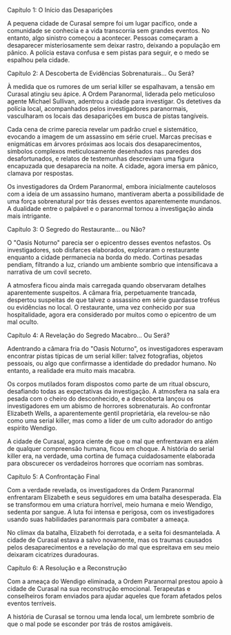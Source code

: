 Capítulo 1: O Início das Desaparições

A pequena cidade de Curasal sempre foi um lugar pacífico, onde a comunidade se conhecia e a vida transcorria sem grandes eventos. No entanto, algo sinistro começou a acontecer. Pessoas começaram a desaparecer misteriosamente sem deixar rastro, deixando a população em pânico. A polícia estava confusa e sem pistas para seguir, e o medo se espalhou pela cidade.

Capítulo 2: A Descoberta de Evidências Sobrenaturais... Ou Será?

À medida que os rumores de um serial killer se espalhavam, a tensão em Curasal atingiu seu ápice. A Ordem Paranormal, liderada pelo meticuloso agente Michael Sullivan, adentrou a cidade para investigar. Os detetives da polícia local, acompanhados pelos investigadores paranormais, vasculharam os locais das desaparições em busca de pistas tangíveis.

Cada cena de crime parecia revelar um padrão cruel e sistemático, evocando a imagem de um assassino em série cruel. Marcas precisas e enigmáticas em árvores próximas aos locais dos desaparecimentos, símbolos complexos meticulosamente desenhados nas paredes dos desafortunados, e relatos de testemunhas descreviam uma figura encapuzada que desaparecia na noite. A cidade, agora imersa em pânico, clamava por respostas.

Os investigadores da Ordem Paranormal, embora inicialmente cautelosos com a ideia de um assassino humano, mantiveram aberta a possibilidade de uma força sobrenatural por trás desses eventos aparentemente mundanos. A dualidade entre o palpável e o paranormal tornou a investigação ainda mais intrigante.

Capítulo 3: O Segredo do Restaurante... ou Não?

O "Oasis Noturno" parecia ser o epicentro desses eventos nefastos. Os investigadores, sob disfarces elaborados, exploraram o restaurante enquanto a cidade permanecia na borda do medo. Cortinas pesadas pendiam, filtrando a luz, criando um ambiente sombrio que intensificava a narrativa de um covil secreto.

A atmosfera ficou ainda mais carregada quando observaram detalhes aparentemente suspeitos. A câmara fria, perpetuamente trancada, despertou suspeitas de que talvez o assassino em série guardasse troféus ou evidências no local. O restaurante, uma vez conhecido por sua hospitalidade, agora era considerado por muitos como o epicentro de um mal oculto.

Capítulo 4: A Revelação do Segredo Macabro... Ou Será?

Adentrando a câmara fria do "Oasis Noturno", os investigadores esperavam encontrar pistas típicas de um serial killer: talvez fotografias, objetos pessoais, ou algo que confirmasse a identidade do predador humano. No entanto, a realidade era muito mais macabra.

Os corpos mutilados foram dispostos como parte de um ritual obscuro, desafiando todas as expectativas da investigação. A atmosfera na sala era pesada com o cheiro do desconhecido, e a descoberta lançou os investigadores em um abismo de horrores sobrenaturais. Ao confrontar Elizabeth Wells, a aparentemente gentil proprietária, ela revelou-se não como uma serial killer, mas como a líder de um culto adorador do antigo espírito Wendigo.

A cidade de Curasal, agora ciente de que o mal que enfrentavam era além de qualquer compreensão humana, ficou em choque. A história do serial killer era, na verdade, uma cortina de fumaça cuidadosamente elaborada para obscurecer os verdadeiros horrores que ocorriam nas sombras.

Capítulo 5: A Confrontação Final

Com a verdade revelada, os investigadores da Ordem Paranormal enfrentaram Elizabeth e seus seguidores em uma batalha desesperada. Ela se transformou em uma criatura horrível, meio humana e meio Wendigo, sedenta por sangue. A luta foi intensa e perigosa, com os investigadores usando suas habilidades paranormais para combater a ameaça.

No clímax da batalha, Elizabeth foi derrotada, e a seita foi desmantelada. A cidade de Curasal estava a salvo novamente, mas os traumas causados pelos desaparecimentos e a revelação do mal que espreitava em seu meio deixaram cicatrizes duradouras.

Capítulo 6: A Resolução e a Reconstrução

Com a ameaça do Wendigo eliminada, a Ordem Paranormal prestou apoio à cidade de Curasal na sua reconstrução emocional. Terapeutas e conselheiros foram enviados para ajudar aqueles que foram afetados pelos eventos terríveis.

A história de Curasal se tornou uma lenda local, um lembrete sombrio de que o mal pode se esconder por trás de rostos amigáveis.

